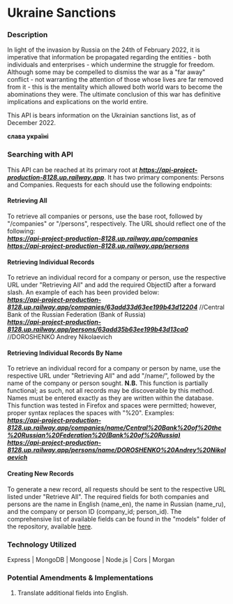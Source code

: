 # Ukraine Sanctions

### Description
In light of the invasion by Russia on the 24th of February 2022, it is imperative that information be propagated regarding the entities - both individuals and enterprises - which undermine the struggle for freedom. Although some may be compelled to dismiss the war as a "far away" conflict - not warranting the attention of those whose lives are far removed from it - this is the mentality which allowed both world wars to become the abominations they were. The ultimate conclusion of this war has definitive implications and explications on the world entire.

This API is bears information on the Ukrainian sanctions list, as of December 2022. 

**слава україні**

### Searching with API
This API can be reached at its primary root at ***https://api-project-production-8128.up.railway.app***. It has two primary components: Persons and Companies. Requests for each should use the following endpoints:

  #### Retrieving All
  To retrieve all companies or persons, use the base root, followed by "/companies" or "/persons", respectively. The URL should reflect one of the following:  
    ***https://api-project-production-8128.up.railway.app/companies***  
    ***https://api-project-production-8128.up.railway.app/persons***  

  #### Retrieving Individual Records
  To retrieve an individual record for a company or person, use the respective URL under "Retrieving All" and add the required ObjectID after a forward slash. An example of each has been provided below:  
    ***https://api-project-production-8128.up.railway.app/companies/63add33d63ee199b43d12204***  //Central Bank of the Russian Federation (Bank of Russia)  
    ***https://api-project-production-8128.up.railway.app/persons/63add35b63ee199b43d13ca0***  //DOROSHENKO Andrey Nikolaevich  

  #### Retrieving Individual Records By Name
  To retrieve an individual record for a company or person by name, use the respective URL under "Retrieving All" and add "/name/", followed by the name of the company or person sought. 
  **N.B.** This function is partially functional; as such, not all records may be discoverable by this method. Names must be entered exactly as they are written within the database. This function was tested in Firefox and spaces were permitted; however, proper syntax replaces the spaces with "%20".
  Examples:  
    ***https://api-project-production-8128.up.railway.app/companies/name/Central%20Bank%20of%20the%20Russian%20Federation%20(Bank%20of%20Russia)***  
    ***https://api-project-production-8128.up.railway.app/persons/name/DOROSHENKO%20Andrey%20Nikolaevich***  

  #### Creating New Records
  To generate a new record, all requests should be sent to the respective URL listed under "Retrieve All". The required fields for both companies and persons are the name in English (name_en), the name in Russian (name_ru), and the company or person ID (company_id; person_id). The comprehensive list of available fields can be found in the "models" folder of the repository, available [here][GitHub_Repository].

### Technology Utilized
Express | MongoDB | Mongoose | Node.js | Cors | Morgan

### Potential Amendments & Implementations
1. Translate additional fields into English.

[GitHub_Repository]: https://github.com/individual-ism/api-project